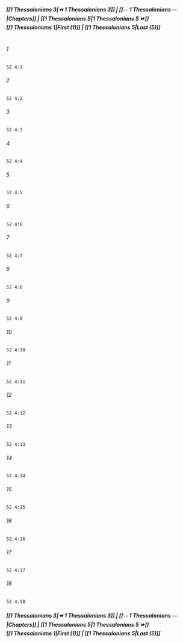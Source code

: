 
##### **[[1 Thessalonians 3|⏪ 1 Thessalonians 3]] | [[-- 1 Thessalonians --|Chapters]] | [[1 Thessalonians 5|1 Thessalonians 5 ⏩]]**<br>**[[1 Thessalonians 1|First (1)]] | [[1 Thessalonians 5|Last (5)]]**<br><br>

###### 1
``` verse
52 4:1
```
###### 2
``` verse
52 4:2
```
###### 3
``` verse
52 4:3
```
###### 4
``` verse
52 4:4
```
###### 5
``` verse
52 4:5
```
###### 6
``` verse
52 4:6
```
###### 7
``` verse
52 4:7
```
###### 8
``` verse
52 4:8
```
###### 9
``` verse
52 4:9
```
###### 10
``` verse
52 4:10
```
###### 11
``` verse
52 4:11
```
###### 12
``` verse
52 4:12
```
###### 13
``` verse
52 4:13
```
###### 14
``` verse
52 4:14
```
###### 15
``` verse
52 4:15
```
###### 16
``` verse
52 4:16
```
###### 17
``` verse
52 4:17
```
###### 18
``` verse
52 4:18
```

##### **[[1 Thessalonians 3|⏪ 1 Thessalonians 3]] | [[-- 1 Thessalonians --|Chapters]] | [[1 Thessalonians 5|1 Thessalonians 5 ⏩]]**<br>**[[1 Thessalonians 1|First (1)]] | [[1 Thessalonians 5|Last (5)]]**
